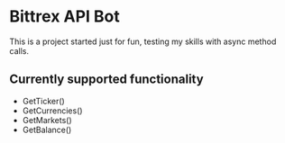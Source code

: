 Bittrex API Bot
======
This is a project started just for fun, testing my skills with async method calls.

Currently supported functionality
------

- GetTicker()
- GetCurrencies()
- GetMarkets()
- GetBalance()
